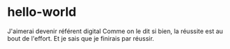 # hello-world
J'aimerai devenir référent digital
Comme on le dit si bien, la réussite est au bout de l'effort. 
Et je sais que je finirais par réussir.
